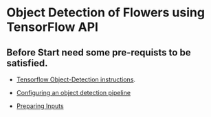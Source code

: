# **Object Detection of Flowers using TensorFlow API**

## Before Start need some pre-requists to be satisfied.

- [Tensorflow Object-Detection instructions](https://github.com/Akshaypatil15/object-detection-flowers/blob/master/object_detection/g3doc/installation.md).

- [Configuring an object detection pipeline](https://github.com/Akshaypatil15/object-detection-flowers/blob/master/object_detection/g3doc/configuring_jobs.md)

- [Preparing Inputs](https://github.com/Akshaypatil15/object-detection-flowers/blob/master/object_detection/g3doc/preparing_inputs.md)

